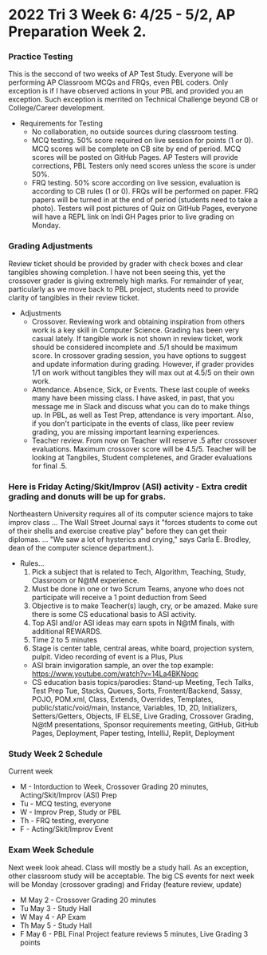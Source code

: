 # 2022 Tri 3 Week 6: 4/25 - 5/2, AP Preparation Week 2.

### Practice Testing
This is the seccond of two weeks of AP Test Study.   Everyone will be performing AP Classroom MCQs and FRQs, even PBL coders.  Only exception is if I have observed actions in your PBL and provided you an exception.  Such exception is merrited on Technical Challenge beyond CB or College/Career development.  

* Requirements for Testing
    * No collaboration, no outside sources during classroom testing.
    * MCQ testing.  50% score required on live session for points (1 or 0).  MCQ scores will be complete on CB site by end of period.  MCQ scores will be posted on GitHub Pages.  AP Testers will provide corrections, PBL Testers only need scores unless the score is under 50%.
    * FRQ testing.  50% score according on live session, evaluation is according to CB rules (1 or 0).  FRQs will be performed on paper.  FRQ papers will be turned in at the end of period (students need to take a photo).  Testers will post pictures of Quiz on GitHub Pages, everyone will have a REPL link on Indi GH Pages prior to live grading on Monday.


### Grading Adjustments
Review ticket should be provided by grader with check boxes and clear tangibles showing completion. I have not been seeing this, yet the crossover grader is giving extremely high marks.  For remainder of year, particularly as we move back to PBL project, students need to provide clarity of tangibles in their review ticket.

* Adjustments
    * Crossover.  Reviewing work and obtaining inspiration from others work is a key skill in Computer Science.  Grading has been very casual lately. If tangible work is not shown in review ticket, work should be considered incomplete and .5/1 should be maximum score.  In crossover grading session, you have options to suggest and update information during grading.  However, if grader provides 1/1 on work without tangibles they will max out at 4.5/5 on their own work.  
    * Attendance.  Absence, Sick, or Events.  These last couple of weeks many have been missing class.  I have asked, in past, that you message me in Slack and discuss what you can do to make things up.  In PBL, as well as Test Prep, attendance is very important.  Also, if you don't participate in the events of class, like peer review grading, you are missing important learning experiences.
    * Teacher review.  From now on Teacher will reserve .5 after crossover evaluations.  Maximum crossover score will be 4.5/5.  Teacher will be looking at Tangbiles, Student completenes, and Grader evaluations for final .5.


### Here is Friday Acting/Skit/Improv (ASI) activity - Extra credit grading and donuts will be up for grabs.
Northeastern University requires all of its computer science majors to take improv class ... The Wall Street Journal says it "forces students to come out of their shells and exercise creative play" before they can get their diplomas. ... "We saw a lot of hysterics and crying," says Carla E. Brodley, dean of the computer science department.).  

* Rules...
    1. Pick a subject that is related to Tech, Algorithm, Teaching, Study, Classroom or N@tM experience.
    2. Must be done in one or two Scrum Teams, anyone who does not participate will receive a 1 point deduction from Seed
    3. Objective is to make Teacher(s) laugh, cry, or be amazed. Make sure there is some CS educational basis to ASI activity.
    4. Top ASI and/or ASI ideas may earn spots in N@tM finals, with additional REWARDS.
    5. Time 2 to 5 minutes
    6. Stage is center table, central areas, white board, projection system, pulpit.  Video recording of event is a Plus, Plus
    * ASI brain invigoration sample, an over the top example: https://www.youtube.com/watch?v=14La4BKNoqc
    * CS education basis topics/parodies: Stand-up Meeting, Tech Talks, Test Prep Tue, Stacks, Queues, Sorts, Frontent/Backend, Sassy, POJO, POM.xml, Class, Extends, Overrides, Templates, public/static/void/main, Instance, Variables, 1D, 2D, Initializers, Setters/Getters, Objects, IF ELSE, Live Grading, Crossover Grading, N@tM presentations, Sponsor requirements meeting, GitHub, GitHub Pages, Deployment, Paper testing, IntelliJ, Replit, Deployment


### Study Week 2 Schedule
Current week

* M - Intorduction to Week, Crossover Grading 20 minutes, Acting/Skit/Improv (ASI) Prep
* Tu - MCQ testing, everyone
* W - Improv Prep, Study or PBL
* Th - FRQ testing, everyone
* F - Acting/Skit/Improv Event


### Exam Week Schedule
Next week look ahead.  Class will mostly be a study hall.  As an exception, other classroom study will be acceptable. The big CS events for next week will be Monday (crossover grading) and Friday (feature review, update)

* M May 2 - Crossover Grading 20 minutes
* Tu May 3 - Study Hall
* W May 4 - AP Exam
* Th May 5 - Study Hall
* F May 6 - PBL Final Project feature reviews 5 minutes, Live Grading 3 points
